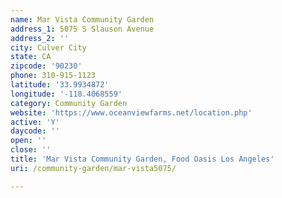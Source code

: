```yaml
---
name: Mar Vista Community Garden
address_1: 5075 S Slauson Avenue
address_2: ''
city: Culver City
state: CA
zipcode: '90230'
phone: 310-915-1123
latitude: '33.9934872'
longitude: '-118.4068559'
category: Community Garden
website: 'https://www.oceanviewfarms.net/location.php'
active: 'Y'
daycode: ''
open: ''
close: ''
title: 'Mar Vista Community Garden, Food Oasis Los Angeles'
uri: /community-garden/mar-vista5075/

---
```

